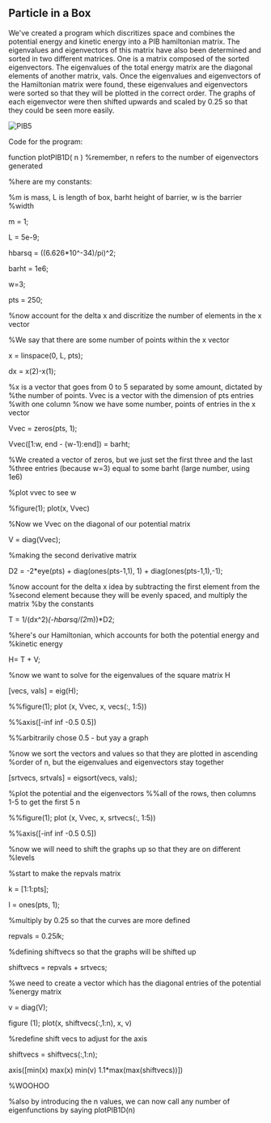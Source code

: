 Particle in a Box
--

We've created a program which discritizes space and combines the potential energy and kinetic energy into a PIB hamiltonian matrix.
The eigenvalues and eigenvectors of this matrix have also been determined and sorted in two different matrices. 
One is a matrix composed of the sorted eigenvectors.
The eigenvalues of the total energy matrix are the diagonal elements of another matrix, vals. Once the eigenvalues and eigenvectors of the 
Hamiltonian matrix were found, these eigenvalues and eigenvectors were sorted so that they will be plotted in the correct order. The graphs
of each eigenvector were then shifted upwards and scaled by 0.25 so that they could be seen more easily. 


![PIB5](https://github.com/ameliarw/Chem-308/blob/master/n_5.jpg)


Code for the program:

function plotPIB1D( n )
%remember, n refers to the number of eigenvectors generated

%here are my constants: 

%m is mass, L is length of box, barht height of barrier, w is the barrier
%width 

m = 1;

L = 5e-9;

hbarsq = ((6.626*10^-34)/pi)^2; 

barht = 1e6;

w=3; 

pts = 250;

%now account for the delta x and discritize the number of elements in the x vector 

%We say that there are some number of points within the x vector

x = linspace(0, L, pts);

dx = x(2)-x(1);


%x is a vector that goes from 0 to 5 separated by some amount, dictated by
%the number of points. Vvec is a vector with the dimension of pts entries
%with one column
%now we have some number, points of entries in the x vector

Vvec = zeros(pts, 1);

Vvec([1:w, end - (w-1):end]) = barht;

%We created a vector of zeros, but we just set the first three and the last
%three entries (because w=3) equal to some barht (large number, using 1e6)


%plot vvec to see w

%figure(1); plot(x, Vvec)

%Now we Vvec on the diagonal of our potential matrix

V = diag(Vvec);


%making the second derivative matrix

D2 = -2*eye(pts) + diag(ones(pts-1,1), 1) + diag(ones(pts-1,1),-1);

%now account for the delta x idea by subtracting the first element from the
%second element because they will be evenly spaced, and multiply the matrix
%by the constants 

T = 1/(dx^2)*(-hbarsq/(2*m))*D2;


%here's our Hamiltonian, which accounts for both the potential energy and
%kinetic energy

H= T + V;


%now we want to solve for the eigenvalues of the square matrix H

[vecs, vals] = eig(H);

%%figure(1); plot (x, Vvec, x, vecs(:, 1:5))

%%axis([-inf inf -0.5 0.5]) 

%%arbitrarily chose 0.5 - but yay a graph


%now we sort the vectors and values so that they are plotted in ascending
%order of n, but the eigenvalues and eigenvectors stay together

[srtvecs, srtvals] = eigsort(vecs, vals);


%plot the potential and the eigenvectors 
%%all of the rows, then columns 1-5 to get the first 5 n

%%figure(1); plot (x, Vvec, x, srtvecs(:, 1:5))

%%axis([-inf inf -0.5 0.5])


%now we will need to shift the graphs up so that they are on different
%levels 

%start to make the repvals matrix

k = [1:1:pts];

l = ones(pts, 1);

%multiply by 0.25 so that the curves are more defined 

repvals = 0.25*l*k;


%defining shiftvecs so that the graphs will be shifted up

shiftvecs = repvals + srtvecs;


%we need to create a vector which has the diagonal entries of the potential
%energy matrix

v = diag(V);

figure (1); plot(x, shiftvecs(:,1:n), x, v)


%redefine shift vecs to adjust for the axis

shiftvecs = shiftvecs(:,1:n);

axis([min(x) max(x) min(v) 1.1*max(max(shiftvecs))])

%WOOHOO

%also by introducing the n values, we can now call any number of eigenfunctions by saying plotPIB1D(n)
